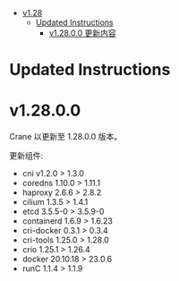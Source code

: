 - [v1.28](#v128)
  - [Updated Instructions](#updated-instructions)
    - [v1.28.0.0 更新内容](#v12800)


# Updated Instructions

# v1.28.0.0

Crane 以更新至 1.28.0.0 版本。

更新组件:
  * cni v1.2.0 > 1.3.0
  * coredns 1.10.0 > 1.11.1
  * haproxy 2.6.6 > 2.8.2
  * cilium 1.3.5 > 1.4.1
  * etcd 3.5.5-0 > 3.5.9-0
  * containerd 1.6.9 > 1.6.23
  * cri-docker 0.3.1 > 0.3.4
  * cri-tools 1.25.0 > 1.28.0
  * crio 1.25.1 > 1.26.4
  * docker 20.10.18 > 23.0.6
  * runC 1.1.4 > 1.1.9